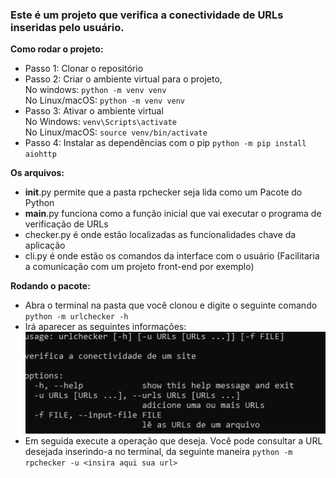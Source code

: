 ### Este é um projeto que verifica a conectividade de URLs inseridas pelo usuário.

**Como rodar o projeto:**<br/>
* Passo 1: Clonar o repositório<br/>
* Passo 2: Criar o ambiente virtual para o projeto, <br/>
No windows:  ``python -m venv venv``<br/>
No Linux/macOS: ``python -m venv venv``<br/>
* Passo 3: Ativar o ambiente virtual<br/>
No Windows: ``venv\Scripts\activate``<br/>
No Linux/macOS: ``source venv/bin/activate``<br/>
* Passo 4: Instalar as dependências com o pip ``python -m pip install aiohttp``

**Os arquivos:** <br/>
  *  __init__.py permite que a pasta rpchecker seja lida como um Pacote do Python
  * __main__.py funciona como a função inicial que vai executar o programa de verificação de URLs
  * checker.py é onde estão localizadas as funcionalidades chave da aplicação 
  * cli.py é onde estão os comandos da interface com o usuário (Facilitaria a comunicação com um projeto front-end por exemplo)

**Rodando o pacote:**<br/>
* Abra o terminal na pasta que você clonou e digite o seguinte comando
``python -m urlchecker -h``
* Irá aparecer as seguintes informações:<br/>
![screenshot do terminal mostrando as opções do programa urlchecker](assets/terminal.png)
* Em seguida execute a operação que deseja. Você pode consultar a URL desejada inserindo-a no terminal, da seguinte maneira ``python -m rpchecker -u <insira aqui sua url>``
